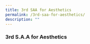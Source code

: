 ```yaml
---
title: 3rd SAA for Aesthetics
permalink: /3rd-saa-for-aesthetics/
description: ""
---
```


### 3rd S.A.A for Aesthetics